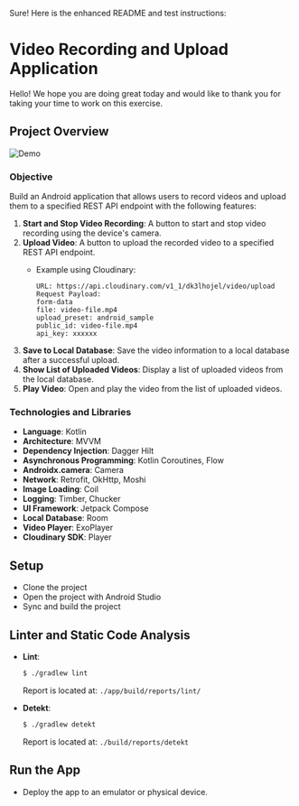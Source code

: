 Sure! Here is the enhanced README and test instructions:

# Video Recording and Upload Application

Hello! We hope you are doing great today and would like to thank you for taking your time to work on this exercise.

## Project Overview

![Demo](assets/demo.gif)

### Objective

Build an Android application that allows users to record videos and upload them to a specified REST API endpoint with the following features:

1. **Start and Stop Video Recording**: A button to start and stop video recording using the device's camera.
2. **Upload Video**: A button to upload the recorded video to a specified REST API endpoint.
   - Example using Cloudinary:

      ```
      URL: https://api.cloudinary.com/v1_1/dk3lhojel/video/upload
      Request Payload:
      form-data
      file: video-file.mp4
      upload_preset: android_sample
      public_id: video-file.mp4
      api_key: xxxxxx
      ```
3. **Save to Local Database**: Save the video information to a local database after a successful upload.
4. **Show List of Uploaded Videos**: Display a list of uploaded videos from the local database.
5. **Play Video**: Open and play the video from the list of uploaded videos.


### Technologies and Libraries

- **Language**: Kotlin
- **Architecture**: MVVM
- **Dependency Injection**: Dagger Hilt
- **Asynchronous Programming**: Kotlin Coroutines, Flow
- **Androidx.camera**: Camera
- **Network**: Retrofit, OkHttp, Moshi
- **Image Loading**: Coil
- **Logging**: Timber, Chucker
- **UI Framework**: Jetpack Compose
- **Local Database**: Room
- **Video Player**: ExoPlayer
- **Cloudinary SDK**: Player

## Setup

- Clone the project
- Open the project with Android Studio
- Sync and build the project

## Linter and Static Code Analysis

- **Lint**:

  ```bash
  $ ./gradlew lint
  ```

  Report is located at: `./app/build/reports/lint/`

- **Detekt**:

  ```bash
  $ ./gradlew detekt
  ```

  Report is located at: `./build/reports/detekt`

## Run the App

- Deploy the app to an emulator or physical device.
